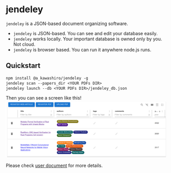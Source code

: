 # jendeley
`jendeley` is a JSON-based document organizing software.
- `jendeley` is JSON-based. You can see and edit your database easily.
- `jendeley` works locally. Your important database is owned only by you. Not cloud.
- `jendeley` is browser based. You can run it anywhere node.js runs.

## Quickstart
```
npm install @a_kawashiro/jendeley -g
jendeley scan --papers_dir <YOUR PDFs DIR>
jendeley launch --db <YOUR PDFs DIR>/jendeley_db.json
```
Then you can see a screen like this!
![Web UI](https://raw.githubusercontent.com/akawashiro/jendeley/c4aa45db6da5ff567b819bd3dfa1c40ed97dfe8d/jendeley-backend/webui.png "Web UI")

Please check [user document](https://akawashiro.github.io/jendeley/) for more details.
